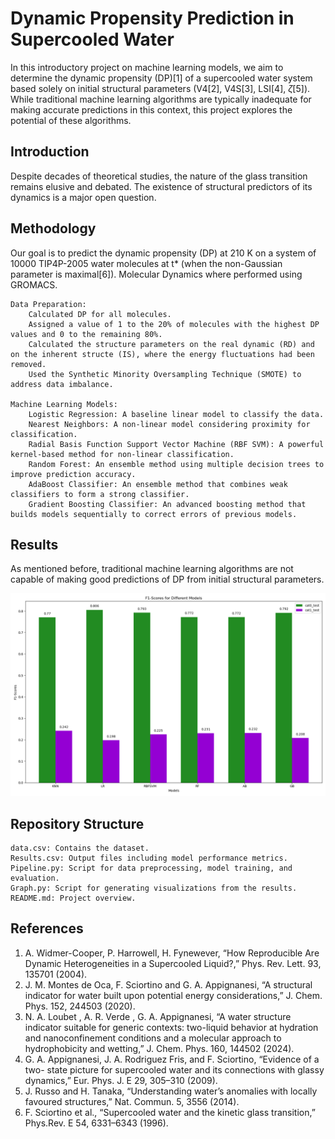 # Dynamic Propensity Prediction in Supercooled Water

In this introductory project on machine learning models, we aim to determine the dynamic propensity (DP)[1] of a supercooled water system based solely on initial structural parameters (V4[2], V4S[3], LSI[4], $\zeta$[5]). While traditional machine learning algorithms are typically inadequate for making accurate predictions in this context, this project explores the potential of these algorithms.

## Introduction

Despite decades of theoretical studies, the nature of the glass transition remains elusive and debated. The existence of structural predictors of its dynamics is a major open question. 

## Methodology

Our goal is to predict the dynamic propensity (DP) at 210 K on a system of 10000 TIP4P-2005 water molecules at t* (when the non-Gaussian parameter is maximal[6]). Molecular Dynamics where performed using GROMACS.

    Data Preparation:
        Calculated DP for all molecules.
        Assigned a value of 1 to the 20% of molecules with the highest DP values and 0 to the remaining 80%.
        Calculated the structure parameters on the real dynamic (RD) and on the inherent structe (IS), where the energy fluctuations had been removed.
        Used the Synthetic Minority Oversampling Technique (SMOTE) to address data imbalance.

    Machine Learning Models:
        Logistic Regression: A baseline linear model to classify the data.
        Nearest Neighbors: A non-linear model considering proximity for classification.
        Radial Basis Function Support Vector Machine (RBF SVM): A powerful kernel-based method for non-linear classification.
        Random Forest: An ensemble method using multiple decision trees to improve prediction accuracy.
        AdaBoost Classifier: An ensemble method that combines weak classifiers to form a strong classifier.
        Gradient Boosting Classifier: An advanced boosting method that builds models sequentially to correct errors of previous models.
        
## Results

As mentioned before, traditional machine learning algorithms are not capable of making good predictions of DP from initial structural parameters.

![Results Graph](F1-Scores.png)

## Repository Structure

    data.csv: Contains the dataset.
    Results.csv: Output files including model performance metrics.
    Pipeline.py: Script for data preprocessing, model training, and evaluation.
    Graph.py: Script for generating visualizations from the results.
    README.md: Project overview.

## References

1. A. Widmer-Cooper, P. Harrowell, H. Fynewever, “How Reproducible Are Dynamic Heterogeneities in a Supercooled Liquid?,” Phys. Rev. Lett. 93, 135701 (2004).
2. J. M. Montes de Oca, F. Sciortino and G. A. Appignanesi, “A structural indicator for water built upon potential energy considerations,” J. Chem. Phys. 152, 244503 (2020).
3. N. A. Loubet , A. R. Verde , G. A. Appignanesi, “A water structure indicator suitable for generic contexts: two-liquid behavior at hydration and nanoconfinement conditions and a molecular approach to hydrophobicity and wetting,” J. Chem. Phys. 160, 144502 (2024).
4. G. A. Appignanesi, J. A. Rodriguez Fris, and F. Sciortino, “Evidence of a two-
state picture for supercooled water and its connections with glassy dynamics,” Eur.
Phys. J. E 29, 305–310 (2009).
5. J. Russo and H. Tanaka, “Understanding water’s anomalies with locally favoured
structures,” Nat. Commun. 5, 3556 (2014).
6. F. Sciortino et al., “Supercooled water and the kinetic glass transition,” Phys.Rev. E 54, 6331–6343 (1996).
